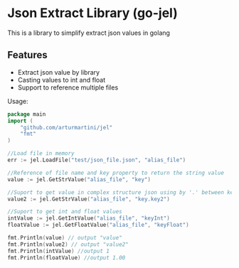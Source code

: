 # Json Extract Library (go-jel)
This is a library to simplify extract json values in golang

## Features 
* Extract json value by library  
* Casting values to int and float
* Support to reference multiple files

Usage:

```go
package main 
import (
    "github.com/arturmartini/jel"
    "fmt"
)

//Load file in memory 
err := jel.LoadFile("test/json_file.json", "alias_file")

//Reference of file name and key property to return the string value
value := jel.GetStrValue("alias_file", "key")

//Suport to get value in complex structure json using by '.' between keys
value2 := jel.GetStrValue("alias_file", "key.key2")

//Suport to get int and float values 
intValue := jel.GetIntValue("alias_file", "keyInt")
floatValue := jel.GetFloatValue("alias_file", "keyFloat")

fmt.Println(value) // output "value"
fmt.Println(value2) // output "value2"
fmt.Println(intValue) //output 1
fmt.Println(floatValue) //output 1.00
```